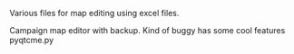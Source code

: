 Various files for map editing using excel files.

Campaign map editor with backup. Kind of buggy has some cool features pyqtcme.py
